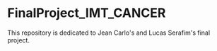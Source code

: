 # FinalProject_IMT_CANCER
This repository is dedicated to Jean Carlo's and Lucas Serafim's final project.
